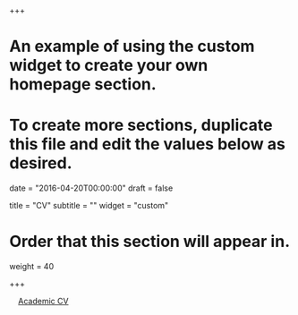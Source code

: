 +++
# An example of using the custom widget to create your own homepage section.
# To create more sections, duplicate this file and edit the values below as desired.

date = "2016-04-20T00:00:00"
draft = false

title = "CV"
subtitle = ""
widget = "custom"

# Order that this section will appear in.
weight = 40

+++

&nbsp;&nbsp;<i class="fa fa-file-pdf-o fa-2x" aria-hidden="true"></i>&nbsp;&nbsp;[Academic CV](https://github.com/andrewfowlie/website/blob/master/content/home/CV.pdf)
